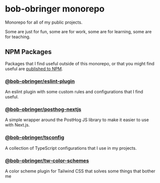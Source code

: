 # bob-obringer monorepo

Monorepo for all of my public projects.

Some are just for fun, some are for work, some are for learning, some are for teaching.

## NPM Packages

Packages that I find useful outside of this monorepo, or that you might find
useful are [published to NPM](https://www.npmjs.com/~bob-obringer).

### [@bob-obringer/eslint-plugin](public-packages/eslint-plugin)

An eslint plugin with some custom rules and configurations that I find useful.

### [@bob-obringer/posthog-nextjs](public-packages/posthog-nextjs)

A simple wrapper around the PostHog JS library to make it easier to use with Next.js.

### [@bob-obringer/tsconfig](public-packages/tsconfig)

A collection of TypeScript configurations that I use in my projects.

### [@bob-obringer/tw-color-schemes](public-packages/tw-color-schemes)

A color scheme plugin for Tailwind CSS that solves some things that bother me
